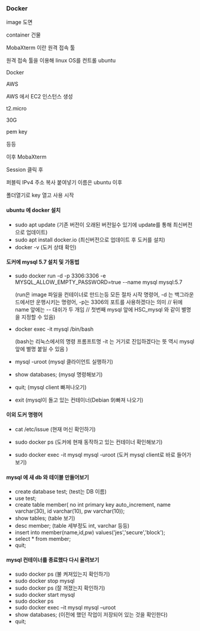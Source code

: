 ### Docker 

image 도면 

container 건물 



MobaXterm 이란 원격 접속 툴 



원격 접속 툴을 이용해 linux OS를 컨트롤 ubuntu 



Docker

AWS 



AWS 에서 EC2  인스턴스 생성 

t2.micro 

30G

pem key

등등 



이후 MobaXterm 

Session 클릭 후 

퍼블릭 IPv4 주소 복사 붙여넣기  이름은 ubuntu 이후 

폴더열기로 key 열고 사용 시작 





#### ubuntu 에 docker 설치 

- sudo apt update (기존 버전이 오래된 버전일수 있기에 update를 통해 최신버전으로 업데이트)
- sudo apt install docker.io (최신버전으로 업데이트 후 도커를 설치)
- docker -v (도커 상태 확인)



#### 도커에 mysql 5.7 설치 및 가동법

- sudo docker run -d -p 3306:3306 -e MYSQL_ALLOW_EMPTY_PASSWORD=true --name mysql mysql:5.7 

  (run은 image 파일을 컨테이너로 만드는등 모든 절차 시작 명령어, -d 는 백그라운드에서만 운행시키는 명령어, -p는 3306의 포트를 사용하겠다는 의미 // 뒤에 name 앞에는 -- 대쉬가 두 개임 // 첫번째 mysql 앞에 HSC_mysql 와 같이 별명을 지정할 수 있음)

- docker exec -it mysql /bin/bash 

  (bash는 리눅스에서의 명령 프롬프트명  -it 는 거기로 진입하겠다는 뜻 역시 mysql 앞에 별명 붙일 수 있음 )

- mysql -uroot (mysql 클라이언트 실행하기)

- show databases; (mysql 명령해보기)

- quit; (mysql client 빠져나오기)

- exit (mysql이 돌고 있는 컨테이너(Debian 9)빠져 나오기)



#### 이외 도커 명령어 

- cat /etc/issue (현재 머신 확인하기)

- sudo docker ps (도커에 현재 동작하고 있는 컨테이너 확인해보기)

- sudo docker exec -it mysql mysql -uroot (도커 mysql client로 바로 들어가보기)

  

#### mysql 에 새 db 와 테이블 만들어보기 

- create database test; (test는 DB 이름)
- use test; 
- create table member( no int primary key auto_increment, name varchar(30), id varchar(10), pw varchar(10));
- show tables; (table 보기)
- desc member; (table 세부정도 int, varchar 등등)
-  insert into member(name,id,pw) values('jes','secure','block');
- select * from member;
- quit;



#### mysql 컨테이너를 종료했다 다시 올려보기

- sudo docker ps (불 켜져있는지 확인하기)
- sudo docker stop mysql
- sudo docker ps (잘 꺼졌는지 확인하기)
- sudo docker start mysql
- sudo docker ps
- sudo docker exec –it mysql mysql –uroot
-  show databases; (이전에 했던 작업이 저장되어 있는 것을 확인한다)
- quit;









